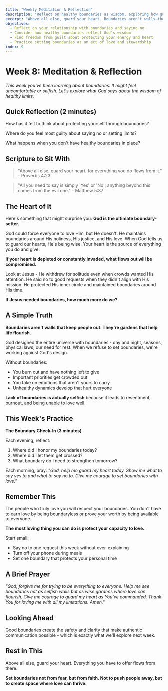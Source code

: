 ```yaml
---
title: "Weekly Meditation & Reflection"
description: "Reflect on healthy boundaries as wisdom, exploring how guarding your heart and mind honors both God and others"
excerpt: "Above all else, guard your heart. Boundaries aren't walls—they're gardens that help life flourish."
objectives:
  - Reflect on your relationship with boundaries and saying no
  - Consider how healthy boundaries reflect God's wisdom
  - Find freedom from guilt about protecting your energy and heart
  - Practice setting boundaries as an act of love and stewardship
index: 9
---
```


# Week 8: Meditation & Reflection

_This week you've been learning about boundaries. It might feel uncomfortable or
selfish. Let's explore what God says about the wisdom of healthy limits._

## Quick Reflection (2 minutes)

How has it felt to think about protecting yourself through boundaries?

Where do you feel most guilty about saying no or setting limits?

What happens when you don't have healthy boundaries in place?

## Scripture to Sit With

> "Above all else, guard your heart, for everything you do flows from it." -
> Proverbs 4:23

> "All you need to say is simply 'Yes' or 'No'; anything beyond this comes from
> the evil one." - Matthew 5:37

## The Heart of It

Here's something that might surprise you: **God is the ultimate
boundary-setter.**

God could force everyone to love Him, but He doesn't. He maintains boundaries
around His holiness, His justice, and His love. When God tells us to guard our
hearts, He's being wise. Your heart is the source of everything you do and give.

**If your heart is depleted or constantly invaded, what flows out will be
compromised.**

Look at Jesus - He withdrew for solitude even when crowds wanted His attention.
He said no to good requests when they didn't align with His mission. He
protected His inner circle and maintained boundaries around His time.

**If Jesus needed boundaries, how much more do we?**

## A Simple Truth

**Boundaries aren't walls that keep people out. They're gardens that help life
flourish.**

God designed the entire universe with boundaries - day and night, seasons,
physical laws, our need for rest. When we refuse to set boundaries, we're
working against God's design.

Without boundaries:

- You burn out and have nothing left to give
- Important priorities get crowded out
- You take on emotions that aren't yours to carry
- Unhealthy dynamics develop that hurt everyone

**Lack of boundaries is actually selfish** because it leads to resentment,
burnout, and being unable to love well.

## This Week's Practice

**The Boundary Check-In (3 minutes)**

Each evening, reflect:

1. Where did I honor my boundaries today?
2. Where did I let them get crossed?
3. What boundary do I need to strengthen tomorrow?

Each morning, pray: _"God, help me guard my heart today. Show me what to say yes
to and what to say no to. Give me courage to set boundaries with love."_

## Remember This

The people who truly love you will respect your boundaries. You don't have to
earn love by being boundaryless or prove your worth by being available to
everyone.

**The most loving thing you can do is protect your capacity to love.**

Start small:

- Say no to one request this week without over-explaining
- Turn off your phone during meals
- Set one boundary that protects your personal time

## A Brief Prayer

_"God, forgive me for trying to be everything to everyone. Help me see
boundaries not as selfish walls but as wise gardens where love can flourish.
Give me courage to guard my heart as You've commanded. Thank You for loving me
with all my limitations. Amen."_

## Looking Ahead

Good boundaries create the safety and clarity that make authentic communication
possible - which is exactly what we'll explore next week.

## Rest in This

Above all else, guard your heart. Everything you have to offer flows from there.

**Set boundaries not from fear, but from faith. Not to push people away, but to
create space where love can thrive.**
